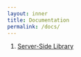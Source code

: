 ```yaml
---
layout: inner
title: Documentation
permalink: /docs/
---
```


1. [Server-Side Library](./serverside.md)
